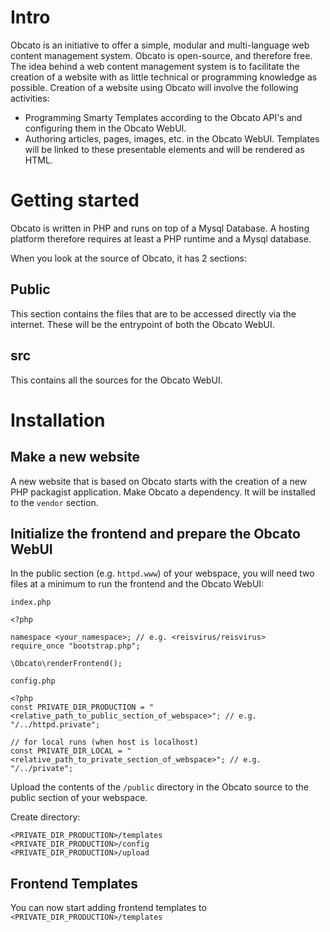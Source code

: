 # Intro
Obcato is an initiative to offer a simple, modular and multi-language web content management system. Obcato is open-source, and therefore free. The idea behind a web content management system is to facilitate the creation of a website with as little technical or programming knowledge as possible. Creation of a website using Obcato will involve the following activities:

* Programming Smarty Templates according to the Obcato API's and configuring them in the Obcato WebUI.
* Authoring articles, pages, images, etc. in the Obcato WebUI. Templates will be linked to these presentable elements and will be rendered as HTML.

# Getting started
Obcato is written in PHP and runs on top of a Mysql Database. A hosting platform therefore requires at least a PHP runtime and a Mysql database.

When you look at the source of Obcato, it has 2 sections:

## Public
This section contains the files that are to be accessed directly via the internet. These will be the entrypoint of both the Obcato WebUI.

## src
This contains all the sources for the Obcato WebUI.

# Installation

## Make a new website
A new website that is based on Obcato starts with the creation of a new PHP packagist application. Make Obcato a dependency. It will be installed to the `vendor` section.

## Initialize the frontend and prepare the Obcato WebUI
In the public section (e.g. `httpd.www`) of your webspace, you will need two files at a minimum to run the frontend and the Obcato WebUI:

`index.php`
```
<?php

namespace <your_namespace>; // e.g. <reisvirus/reisvirus>
require_once "bootstrap.php";

\Obcato\renderFrontend();
```

`config.php`
```
<?php
const PRIVATE_DIR_PRODUCTION = "<relative_path_to_public_section_of_webspace>"; // e.g. "/../httpd.private";

// for local runs (when host is localhost)
const PRIVATE_DIR_LOCAL = "<relative_path_to_private_section_of_webspace>"; // e.g. "/../private";
```

Upload the contents of the `/public` directory in the Obcato source to the public section of your webspace.

Create directory:
```
<PRIVATE_DIR_PRODUCTION>/templates
<PRIVATE_DIR_PRODUCTION>/config
<PRIVATE_DIR_PRODUCTION>/upload
```

## Frontend Templates
You can now start adding frontend templates to `<PRIVATE_DIR_PRODUCTION>/templates`
